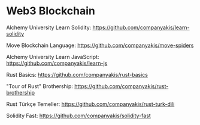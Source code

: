 # Web3 Blockchain

Alchemy University Learn Solidity:
https://github.com/companyakis/learn-solidity

Move Blockchain Language:
https://github.com/companyakis/move-spiders

Alchemy University Learn JavaScript:
https://github.com/companyakis/learn-js

Rust Basics:
https://github.com/companyakis/rust-basics

"Tour of Rust" Brothership:
https://github.com/companyakis/rust-brothership

Rust Türkçe Temeller:
https://github.com/companyakis/rust-turk-dili

Solidity Fast:
https://github.com/companyakis/solidity-fast
